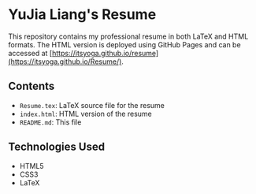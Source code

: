 # YuJia Liang's Resume

This repository contains my professional resume in both LaTeX and HTML formats. The HTML version is deployed using GitHub Pages and can be accessed at [https://itsyoga.github.io/resume](https://itsyoga.github.io/Resume/).

## Contents

- `Resume.tex`: LaTeX source file for the resume
- `index.html`: HTML version of the resume
- `README.md`: This file

## Technologies Used

- HTML5
- CSS3
- LaTeX 
